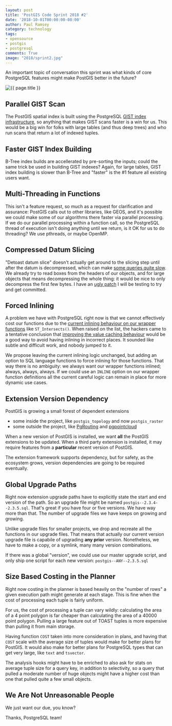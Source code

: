 ```yaml
---
layout: post
title: 'PostGIS Code Sprint 2018 #2'
date: '2018-10-01T00:00:00-08:00'
author: Paul Ramsey
category: technology
tags:
- opensource
- postgis
- postgresql
comments: True
image: "2018/sprint2.jpg"
---
```


An important topic of conversation this sprint was what kinds of core PostgreSQL features might make PostGIS better in the future? 

<img src="{{ site.images }}{{ page.image }}" alt="{{ page.title }}" />

## Parallel GIST Scan

The PostGIS spatial index is built using the PostgreSQL [GIST index infrastructure](https://www.postgresql.org/docs/11/static/gist.html), so anything that makes GIST scans faster is a win for us. This would be a big win for folks with large tables (and thus deep trees) and who run scans that return a lot of indexed tuples.

## Faster GIST Index Building

B-Tree index builds are accellerated by pre-sorting the inputs; could the same trick be used in building GIST indexes? Again, for large tables, GIST index building is slower than B-Tree and "faster" is the #1 feature all existing users want.

## Multi-Threading in Functions

This isn't a feature request, so much as a request for clarification and assurance: PostGIS calls out to other libraries, like GEOS, and it's possible we could make some of our algorithms there faster via parallel processing. If we do our parallel processing within a function call, so the PostgreSQL thread of execution isn't doing anything until we return, is it OK for us to do threading? We use pthreads, or maybe OpenMP.

## Compressed Datum Slicing

"Detoast datum slice" doesn't actually get around to the slicing step until after the datum is decompressed, which can make [some queries quite slow](/2018/09/postgis-external-storage.html). We already try to read boxes from the headers of our objects, and for large objects that means decompressing the whole thing: it would be nice to only decompress the first few bytes. I have an [ugly patch](https://github.com/pramsey/postgres/pull/2/files) I will be testing to try and get committed.

##  Forced Inlining

A problem we have with PostgreSQL right now is that we cannot effectively cost our functions due to the [current inlining behaviour on our wrapper functions](/2018/09/parallel-postgis-3.html) like `ST_Intersects()`. When raised on the list, the hackers came to a tentative conclusion that [improving the value caching behaviour](https://www.postgresql.org/message-id/20171116182208.kcvf75nfaldv36uh%40alap3.anarazel.de) would be a good way to avoid having inlining in incorrect places. It sounded like subtle and difficult work, and nobody jumped to it.

We propose leaving the current inlining logic unchanged, but adding an option to SQL language functions to force inlining for those functions. That way there is no ambiguity: we always want our wrapper functions inlined; always, always, always. If we could use an `INLINE` option on our wrapper function definitions all the current careful logic can remain in place for more dynamic use cases.

## Extension Version Dependency

PostGIS is growing a small forest of dependent extensions

* some inside the project, like `postgis_topology` and now `postgis_raster`
* some outside the project, like [PgRouting](https://pgrouting.org/) and [pgpointcloud](https://github.com/pgpointcloud/pointcloud)

When a new version of PostGIS is installed, we want **all** the PostGIS extensions to be updated. When a third party extension is installed, it may require features from a **particular** recent version of PostGIS. 

The extension framework supports dependency, but for safety, as the ecosystem grows, version dependencies are going to be required eventually.

## Global Upgrade Paths

Right now extension upgrade paths have to explicitly state the start and end version of the path. So an upgrade file might be named `postgis--2.3.4--2.3.5.sql`. That's great if you have four or five versions. We have way more than that. The number of upgrade files we have keeps on growing and growing. 

Unlike upgrade files for smaller projects, we drop and recreate all the functions in our upgrade files. That means that actually our current version upgrade file is capabile of upgrading **any prior** version. Nonetheless, we have to make a copy, or a symlink, many many version combinations.

If there was a global "version", we could use our master upgrade script, and only ship one script for each new version: `postgis--ANY--2.3.5.sql`

## Size Based Costing in the Planner

Right now costing in the planner is based heavily on the "number of rows" a given execution path might generate at each stage. This is fine when the cost of processing each tuple is fairly uniform.

For us, the cost of processing a tuple can vary wildly: calculating the area of a 4 point polygon is far cheaper than calculating the area of a 40000 point polygon. Pulling a large feature out of TOAST tuples is more expensive than pulling it from main storage.

Having function `COST` taken into more consideration in plans, and having that `COST` scale with the average size of tuples would make for better plans for PostGIS. It would also make for better plans for PostgreSQL types that can get very large, like `text` and `tsvector`.

The analysis hooks might have to be enriched to also ask for stats on average tuple size for a query key, in addition to selectivity, so a query that pulled a moderate number of huge objects might have a higher cost than one that pulled quite a few small objects.

## We Are Not Unreasonable People

We just want our due, you know?

Thanks, PostgreSQL team!

